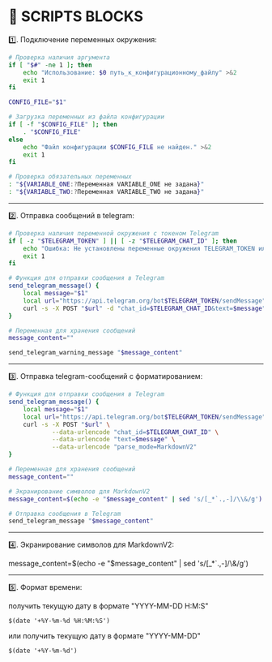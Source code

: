# 🧩 SCRIPTS BLOCKS

1️⃣.  Подключение переменных окружения:

```bash
# Проверка наличия аргумента
if [ "$#" -ne 1 ]; then
    echo "Использование: $0 путь_к_конфигурационному_файлу" >&2
    exit 1
fi

CONFIG_FILE="$1"

# Загрузка переменных из файла конфигурации
if [ -f "$CONFIG_FILE" ]; then
    . "$CONFIG_FILE"
else
    echo "Файл конфигурации $CONFIG_FILE не найден." >&2
    exit 1
fi

# Проверка обязательных переменных
: "${VARIABLE_ONE:?Переменная VARIABLE_ONE не задана}"
: "${VARIABLE_TWO:?Переменная VARIABLE_TWO не задана}"
```

---
2️⃣. Отправка сообщений в telegram:

```bash
# Проверка наличия переменной окружения с токеном Telegram
if [ -z "$TELEGRAM_TOKEN" ] || [ -z "$TELEGRAM_CHAT_ID" ]; then
    echo "Ошибка: Не установлены переменные окружения TELEGRAM_TOKEN или TELEGRAM_CHAT_ID." >&2
    exit 1
fi

# Функция для отправки сообщения в Telegram
send_telegram_message() {
    local message="$1"
    local url="https://api.telegram.org/bot$TELEGRAM_TOKEN/sendMessage"
    curl -s -X POST "$url" -d "chat_id=$TELEGRAM_CHAT_ID&text=$message"
}

# Переменная для хранения сообщений
message_content=""

send_telegram_warning_message "$message_content"
```

---
3️⃣.  Отправка telegram-сообщений с форматированием:

```bash
# Функция для отправки сообщения в Telegram
send_telegram_message() {
    local message="$1"
    local url="https://api.telegram.org/bot$TELEGRAM_TOKEN/sendMessage"
    curl -s -X POST "$url" \
            --data-urlencode "chat_id=$TELEGRAM_CHAT_ID" \
            --data-urlencode "text=$message" \
            --data-urlencode "parse_mode=MarkdownV2"
}

# Переменная для хранения сообщений
message_content=""

# Экранирование символов для MarkdownV2
message_content=$(echo -e "$message_content" | sed 's/[_*`.,-]/\\&/g')

# Отправка сообщения в Telegram
send_telegram_message "$message_content"
```

---
4️⃣.  Экранирование символов для MarkdownV2:

message_content=$(echo -e "$message_content" | sed 's/[_*`.,-]/\\&/g')

---

5️⃣.  Формат времени:

получить текущую дату в формате "YYYY-MM-DD H:M:S"

`$(date '+%Y-%m-%d %H:%M:%S')`

или получить текущую дату в формате "YYYY-MM-DD"

`$(date '+%Y-%m-%d')`